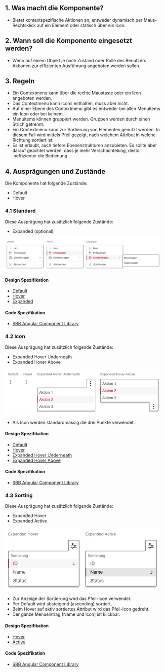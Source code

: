## 1. Was macht die Komponente?
* Bietet kontextspezifische Aktionen an, entweder dynamisch per Maus-Rechtsklick auf ein Element oder statisch über ein Icon.


## 2. Wann soll die Komponente eingesetzt werden?
* Wenn auf einem Objekt je nach Zustand oder Rolle des Benutzers Aktionen zur effizienten Ausführung angeboten werden sollen.


## 3. Regeln
* Ein Contextmenu kann über die rechte Maustaste oder ein Icon angeboten werden.
* Das Contextmenu kann Icons enthalten, muss aber nicht.
* Auf einer Ebene des Contextmenu gibt es entweder bei allen Menuitems ein Icon oder bei keinem. 
* Menuitems können gruppiert werden. Gruppen werden durch einen Strich getrennt.
* Ein Contextmenu kann zur Sortierung von Elementen genutzt werden. In diesem Fall wird mittels Pfeil gezeigt, nach welchem Attribut in welche Richtung sortiert ist.
* Es ist erlaubt, auch tiefere Ebenenstrukturen anzubieten. Es sollte aber darauf geachtet werden, dass je mehr Verschachtelung, desto ineffizienter die Bedienung.


## 4. Ausprägungen und Zustände
Die Komponente hat folgende Zustände:
* Default
* Hover

### 4.1 Standard
Diese Ausprägung hat zusätzlich folgende Zustände:
* Expanded (optional)

![Darstellung der Komponente Kontextmenü zum Öffnen mittels rechter Maustaste](https://raw.githubusercontent.com/sbb-design-systems/design-system-webapp-documentation/master/documentation/components/contextmenu/images/contextmenu_default.png 'class: image')

#### Design Spezifikation
* [Default](https://sbb.invisionapp.com/d/main#/console/17140415/355318417/inspect)
* [Hover](https://sbb.invisionapp.com/d/main#/console/17140415/355318418/inspect)
* [Expanded](https://sbb.invisionapp.com/d/main#/console/17140415/355318419/inspect)

#### Code Spezifikation
* [SBB Angular Component Library](https://sbb-angular.app.sbb.ch/business/components/contextmenu)

### 4.2 Icon
Diese Ausprägung hat zusätzlich folgende Zustände:
* Expanded Hover Underneath
* Expanded Hover Above

![Darstellung der Komponente Kontextmenü zum Öffnen mittels Icon](https://raw.githubusercontent.com/sbb-design-systems/design-system-webapp-documentation/master/documentation/components/contextmenu/images/contextmenu_icon.png 'class: image')

* Als Icon werden standardmässig die drei Punkte verwendet. 

#### Design Spezifikation
* [Default](https://sbb.invisionapp.com/d/main#/console/17140415/355318420/inspect)
* [Hover](https://sbb.invisionapp.com/d/main#/console/17140415/355318421/inspect)
* [Expanded Hover Underneath](https://sbb.invisionapp.com/d/main#/console/17140415/355318422/inspect)
* [Expanded Hover Above](https://sbb.invisionapp.com/d/main#/console/17140415/412263413/inspect)

#### Code Spezifikation
* [SBB Angular Component Library](https://sbb-angular.app.sbb.ch/business/components/contextmenu)

### 4.3 Sorting
Diese Ausprägung hat zusätzlich folgende Zustände:
* Expanded Hover
* Expanded Active

![Darstellung der Komponente Kontextmenü zur Sortierung von Inhalten](https://raw.githubusercontent.com/sbb-design-systems/design-system-webapp-documentation/master/documentation/components/contextmenu/images/Contextmenu_Sorting.png 'class: image')
* Zur Anzeige der Sortierung wird das Pfeil-Icon verwendet.
* Per Default wird absteigend (ascending) sortiert.
* Beim Hover auf aktiv sortiertes Attribut wird das Pfeil-Icon gedreht.
* Der ganze Menueintrag (Name und Icon) ist klickbar.

#### Design Spezifikation
* [Hover](https://sbb.invisionapp.com/d/main#/console/17140415/369105601/inspect)
* [Active](https://sbb.invisionapp.com/d/main#/console/17140415/355318423/inspect)

#### Code Spezifikation
* [SBB Angular Component Library](https://sbb-angular.app.sbb.ch/business/components/contextmenu)
